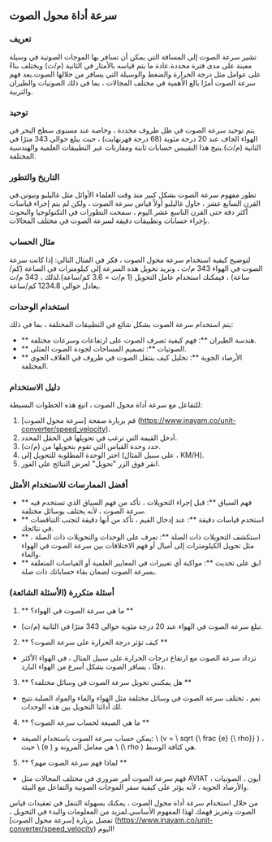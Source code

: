 ## سرعة أداة محول الصوت

### تعريف
تشير سرعة الصوت إلى المسافة التي يمكن أن تسافر بها الموجات الصوتية في وسيلة معينة على مدى فترة محددة.عادة ما يتم قياسه بالأمتار في الثانية (م/ث) ويختلف بناءً على عوامل مثل درجة الحرارة والضغط والوسيلة التي يسافر من خلالها الصوت.يعد فهم سرعة الصوت أمرًا بالغ الأهمية في مختلف المجالات ، بما في ذلك الصوتيات والطيران والتربية.

### توحيد
يتم توحيد سرعة الصوت في ظل ظروف محددة ، وخاصة عند مستوى سطح البحر في الهواء الجاف عند 20 درجة مئوية (68 درجة فهرنهايت) ، حيث يبلغ حوالي 343 مترًا في الثانية (م/ث).يتيح هذا التقييس حسابات ثابتة ومقارنات عبر التطبيقات العلمية والهندسية المختلفة.

### التاريخ والتطور
تطور مفهوم سرعة الصوت بشكل كبير منذ وقت العلماء الأوائل مثل غاليليو ونيوتن.في القرن السابع عشر ، حاول غاليليو أولاً قياس سرعة الصوت ، ولكن لم يتم إجراء قياسات أكثر دقة حتى القرن التاسع عشر.اليوم ، سمحت التطورات في التكنولوجيا والبحوث بإجراء حسابات وتطبيقات دقيقة لسرعة الصوت في مختلف المجالات.

### مثال الحساب
لتوضيح كيفية استخدام سرعة محول الصوت ، فكر في المثال التالي: إذا كانت سرعة الصوت في الهواء 343 م/ث ، وتريد تحويل هذه السرعة إلى كيلومترات في الساعة (كم/ساعة) ، فيمكنك استخدام عامل التحويل (1 م/ث = 3.6 كم/ساعة).لذلك ، 343 م/ث يعادل حوالي 1234.8 كم/ساعة.

### استخدام الوحدات
يتم استخدام سرعة الصوت بشكل شائع في التطبيقات المختلفة ، بما في ذلك:
- ** هندسة الطيران **: فهم كيفية تصرف الصوت على ارتفاعات وسرعات مختلفة.
- ** الصوتيات **: تصميم المساحات لجودة الصوت المثلى.
- ** الأرصاد الجوية **: تحليل كيف ينتقل الصوت في ظروف في الغلاف الجوي المختلفة.

### دليل الاستخدام
للتفاعل مع سرعة أداة محول الصوت ، اتبع هذه الخطوات البسيطة:
1. قم بزيارة صفحة [سرعة محول الصوت] (https://www.inayam.co/unit-converter/speed_velocity).
2. أدخل القيمة التي ترغب في تحويلها في الحقل المحدد.
3. حدد وحدة القياس التي تقوم بتحويلها من (م/ث).
4. اختر الوحدة المطلوبة للتحويل إلى (على سبيل المثال ، KM/H).
5. انقر فوق الزر "تحويل" لعرض النتائج على الفور.

### أفضل الممارسات للاستخدام الأمثل
- ** فهم السياق **: قبل إجراء التحويلات ، تأكد من فهم السياق الذي تستخدم فيه سرعة الصوت ، لأنه يختلف بوسائل مختلفة.
- ** استخدم قياسات دقيقة **: عند إدخال القيم ، تأكد من أنها دقيقة لتجنب التناقضات في نتائجك.
- ** استكشف التحويلات ذات الصلة **: تعرف على الوحدات والتحويلات ذات الصلة ، مثل تحويل الكيلومترات إلى أميال أو فهم الاختلافات بين سرعة الصوت في الهواء والماء.
- ** ابق على تحديث **: مواكبة أي تغييرات في المعايير العلمية أو القياسات المتعلقة بسرعة الصوت لضمان بقاء حساباتك ذات صلة.

### أسئلة متكررة (الأسئلة الشائعة)

1. ** ما هي سرعة الصوت في الهواء؟ **
- تبلغ سرعة الصوت في الهواء عند 20 درجة مئوية حوالي 343 مترًا في الثانية (م/ث).

2. ** كيف تؤثر درجة الحرارة على سرعة الصوت؟ **
- تزداد سرعة الصوت مع ارتفاع درجات الحرارة.على سبيل المثال ، في الهواء الأكثر دفئًا ، يسافر الصوت بشكل أسرع من الهواء البارد.

3. ** هل يمكنني تحويل سرعة الصوت في وسائل مختلفة؟ **
- نعم ، تختلف سرعة الصوت في وسائل مختلفة مثل الهواء والماء والمواد الصلبة.تتيح لك أدائنا التحويل بين هذه الوحدات.

4. ** ما هي الصيغة لحساب سرعة الصوت؟ **
- يمكن حساب سرعة الصوت باستخدام الصيغة: \ (v = \ sqrt {\ frac {e} {\ rho}} \) ، حيث \ (e \) هي معامل المرونة و \ (\ rho \) هي كثافة الوسط.

5. ** لماذا فهم سرعة الصوت مهم؟ **
- فهم سرعة الصوت أمر ضروري في مختلف المجالات مثل AVIAT أيون ، الصوتيات ، والأرصاد الجوية ، لأنه يؤثر على كيفية سفر الموجات الصوتية والتفاعل مع البيئة.

من خلال استخدام سرعة أداة محول الصوت ، يمكنك بسهولة التنقل في تعقيدات قياس الصوت وتعزيز فهمك لهذا المفهوم الأساسي.لمزيد من المعلومات والبدء في التحويل ، تفضل بزيارة [سرعة محول الصوت] (https://www.inayam.co/unit-converter/speed_velocity) اليوم!